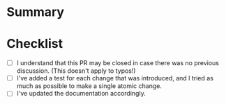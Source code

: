 <!-- Thanks for contributing to Future! --> 

# Summary
<!-- Write a small summary about what is happening here. -->

# Checklist
- [ ] I understand that this PR may be closed in case there was no previous discussion. (This doesn't apply to typos!)
- [ ] I've added a test for each change that was introduced, and I tried as much as possible to make a single atomic change.
- [ ] I've updated the documentation accordingly.
